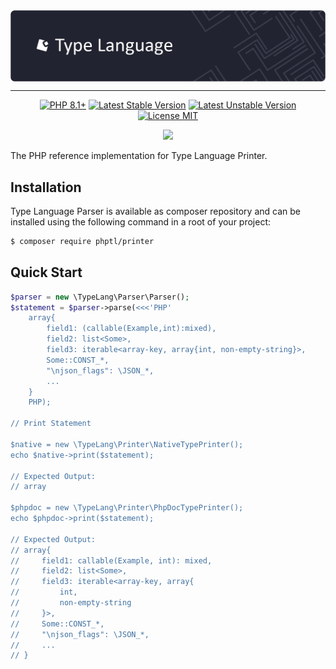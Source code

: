 <a href="https://github.com/php-type-language" target="_blank">
    <picture>
        <img align="center" src="https://github.com/php-type-language/.github/blob/master/assets/dark.png?raw=true">
    </picture>
</a>

---

<p align="center">
    <a href="https://packagist.org/packages/phptl/printer"><img src="https://poser.pugx.org/phptl/printer/require/php?style=for-the-badge" alt="PHP 8.1+"></a>
    <a href="https://packagist.org/packages/phptl/printer"><img src="https://poser.pugx.org/phptl/printer/version?style=for-the-badge" alt="Latest Stable Version"></a>
    <a href="https://packagist.org/packages/phptl/printer"><img src="https://poser.pugx.org/phptl/printer/v/unstable?style=for-the-badge" alt="Latest Unstable Version"></a>
    <a href="https://raw.githubusercontent.com/php-type-language/printer/blob/master/LICENSE"><img src="https://poser.pugx.org/phptl/printer/license?style=for-the-badge" alt="License MIT"></a>
</p>
<p align="center">
    <a href="https://github.com/php-type-language/printer/actions"><img src="https://github.com/php-type-language/printer/workflows/build/badge.svg"></a>
</p>

The PHP reference implementation for Type Language Printer.

## Installation

Type Language Parser is available as composer repository and can be installed
using the following command in a root of your project:

```sh
$ composer require phptl/printer
```

## Quick Start

```php
$parser = new \TypeLang\Parser\Parser();
$statement = $parser->parse(<<<'PHP'
    array{
        field1: (callable(Example,int):mixed),
        field2: list<Some>,
        field3: iterable<array-key, array{int, non-empty-string}>,
        Some::CONST_*,
        "\njson_flags": \JSON_*,
        ...
    }
    PHP);

// Print Statement

$native = new \TypeLang\Printer\NativeTypePrinter();
echo $native->print($statement);

// Expected Output:
// array

$phpdoc = new \TypeLang\Printer\PhpDocTypePrinter();
echo $phpdoc->print($statement);

// Expected Output:
// array{
//     field1: callable(Example, int): mixed,
//     field2: list<Some>,
//     field3: iterable<array-key, array{
//         int,
//         non-empty-string
//     }>,
//     Some::CONST_*,
//     "\njson_flags": \JSON_*,
//     ...
// }
```
